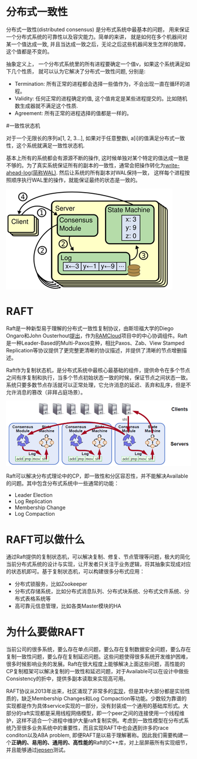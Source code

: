# 分布式一致性

分布式一致性(distributed consensus) 是分布式系统中最基本的问题， 用来保证一个分布式系统的可靠性以及容灾能力。简单的来讲， 就是如何在多个机器间对某一个值达成一致, 并且当达成一致之后，无论之后这些机器间发生怎样的故障， 这个值都是不变的。

抽象定义上， 一个分布式系统里的所有进程要确定一个值v，如果这个系统满足如下几个性质， 就可以认为它解决了分布式一致性问题, 分别是:

- Termination:  所有正常的进程都会选择一些值作为，不会出现一直在循环的进程。
- Validity: 任何正常的进程确定的值, 这个值肯定是某些进程提交的。比如随机数生成器就不满足这个性质.
- Agreement:  所有正常的进程选择的值都是一样的。

#一致性状态机

对于一个无限长的序列a[1, 2, 3…], 如果对于任意整数i, a[i]的值满足分布式一致性，这个系统就满足一致性状态机.

基本上所有的系统都会有源源不断的操作, 这时候单独对某个特定的值达成一致是不够的。为了真实系统保证所有的副本的一致性，通常会把操作转化为[write-ahead-log(简称WAL)](https://en.wikipedia.org/wiki/Write-ahead_logging). 然后让系统的所有副本对WAL保持一致， 这样每个进程按照顺序执行WAL里的操作，就能保证最终的状态是一致的。

![img](../images/distributed_state_machine.png)

# RAFT

Raft是一种新型易于理解的分布式一致性复制协议，由斯坦福大学的Diego Ongaro和John Ousterhout[提出](http://wiki.baidu.com/download/attachments/142056196/raft.pdf?version=1&modificationDate=1457941130000&api=v2)，作为[RAMCloud](https://ramcloud.atlassian.net/wiki/display/RAM/RAMCloud)项目中的中心协调组件。Raft是一种Leader-Based的Multi-Paxos变种，相比Paxos、Zab、View Stamped Replication等协议提供了更完整更清晰的协议描述，并提供了清晰的节点增删描述。

Raft作为复制状态机，是分布式系统中最核心最基础的组件，提供命令在多个节点之间有序复制和执行，当多个节点初始状态一致的时候，保证节点之间状态一致。系统只要多数节点存活就可以正常处理，它允许消息的延迟、丢弃和乱序，但是不允许消息的篡改（非拜占庭场景）。

![img](../images/raft.png)

Raft可以解决分布式理论中的CP，即一致性和分区容忍性，并不能解决Available的问题。其中包含分布式系统中一些通常的功能：

- Leader Election
- Log Replication
- Membership Change
- Log Compaction

# RAFT可以做什么

通过Raft提供的复制状态机，可以解决复制、修复、节点管理等问题，极大的简化当前分布式系统的设计与实现，让开发者只关注于业务逻辑，将其抽象实现成对应的状态机即可。基于复制状态机，可以构建很多分布式应用：

- 分布式锁服务，比如Zookeeper
- 分布式存储系统，比如分布式消息队列、分布式块系统、分布式文件系统、分布式表格系统等
- 高可靠元信息管理，比如各类Master模块的HA

# 为什么要做RAFT

当前公司的很多系统，要么存在单点问题，要么存在复制数据安全问题，要么存在复制一致性问题，要么存在复制延迟问题。这些问题使得很多系统开发维护困难，很多时候影响业务的发展。Raft在很大程度上能够解决上面这些问题，高性能的CP复制框架可以解决复制的一致性和延迟问题，对于Available可以在设计中做些Consistency的折中，提供多副本读取来实现高可用。

RAFT协议从2013年出来，社区涌现了非常多的[实现](http://raft.github.io/)，但是其中大部分都是实验性质的，缺乏Membership Changes和Log Compaction等功能。少数较为靠谱的实现都是作为具体service实现的一部分，没有封装成一个通用的基础库形式。大部分的raft实现都是采用线程网络模型，即一个peer之间的连接使用一个线程维护，这样不适合一个进程中维护大量raft复制实例。考虑到一致性模型在分布式系统乃至很多业务系统中的重要性，而且实现RAFT中也会遇到许多的race conditon以及ABA problem, 即便RAFT是以易于理解著称。因此我们需要构建一个**正确的、易用的、通用的、高性能的**Raft的C++库，对上层屏蔽所有实现细节， 并且能够通过[jepsen](https://github.com/aphyr/jepsen)测试。
